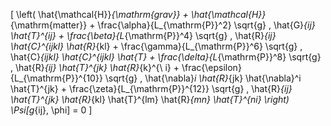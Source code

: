 \[
\left( \hat{\mathcal{H}}_{\mathrm{grav}} + \hat{\mathcal{H}}_{\mathrm{matter}} + \frac{\alpha}{L_{\mathrm{P}}^2} \sqrt{g} \, \hat{G}_{ij} \hat{T}^{ij} + \frac{\beta}{L_{\mathrm{P}}^4} \sqrt{g} \, \hat{R}_{ij} \hat{C}^{ijkl} \hat{R}_{kl} + \frac{\gamma}{L_{\mathrm{P}}^6} \sqrt{g} \, \hat{C}_{ijkl} \hat{C}^{ijkl} \hat{T} + \frac{\delta}{L_{\mathrm{P}}^8} \sqrt{g} \, \hat{R}_{ij} \hat{T}^{jk} \hat{R}_{k}^{\ i} + \frac{\epsilon}{L_{\mathrm{P}}^{10}} \sqrt{g} \, \hat{\nabla}_i \hat{R}_{jk} \hat{\nabla}^i \hat{T}^{jk} + \frac{\zeta}{L_{\mathrm{P}}^{12}} \sqrt{g} \, \hat{R}_{ij} \hat{T}^{jk} \hat{R}_{kl} \hat{T}^{lm} \hat{R}_{mn} \hat{T}^{ni} \right) \Psi[g_{ij}, \phi] = 0
\]
